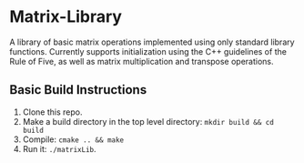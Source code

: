 # Matrix-Library
A library of basic matrix operations implemented using only standard library functions. 
Currently supports initialization using the C++ guidelines of the Rule of Five, as well as 
matrix multiplication and transpose operations.

## Basic Build Instructions
1. Clone this repo.
2. Make a build directory in the top level directory: `mkdir build && cd build`
3. Compile: `cmake .. && make`
4. Run it: `./matrixLib`.
